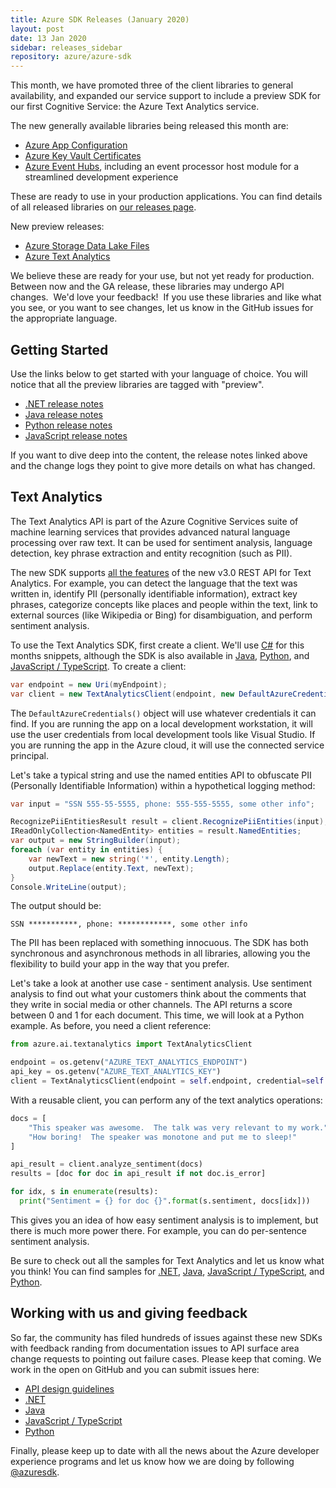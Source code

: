 ```yaml
---
title: Azure SDK Releases (January 2020)
layout: post
date: 13 Jan 2020
sidebar: releases_sidebar
repository: azure/azure-sdk
---
```


This month, we have promoted three of the client libraries to general availability, and expanded our service support to include a preview SDK for our first Cognitive Service: the Azure Text Analytics service.

The new generally available libraries being released this month are:

* [Azure App Configuration](https://docs.microsoft.com/azure/azure-app-configuration/)
* [Azure Key Vault Certificates](https://docs.microsoft.com/en-us/azure/key-vault/certificate-scenarios)
* [Azure Event Hubs](https://docs.microsoft.com/en-us/azure/event-hubs/), including an event processor host module for a streamlined development experience

These are ready to use in your production applications.  You can find details of all released libraries on [our releases page](https://azure.github.io/azure-sdk/releases/latest/).

New preview releases:

* [Azure Storage Data Lake Files](https://docs.microsoft.com/en-us/azure/storage/blobs/data-lake-storage-introduction?toc=%2fazure%2fstorage%2fblobs%2ftoc.json)
* [Azure Text Analytics](https://docs.microsoft.com/en-us/azure/cognitive-services/text-analytics/index)

We believe these are ready for your use, but not yet ready for production.  Between now and the GA release, these libraries may undergo API changes.  We'd love your feedback!  If you use these libraries and like what you see, or you want to see changes, let us know in the GitHub issues for the appropriate language. 

## Getting Started

Use the links below to get started with your language of choice.  You will notice that all the preview libraries are tagged with "preview".

* [.NET release notes]({{site.baseurl}}/releases/2020-01/dotnet.html)
* [Java release notes]({{site.baseurl}}/releases/2020-01/java.html)
* [Python release notes]({{site.baseurl}}/releases/2020-01/python.html)
* [JavaScript release notes]({{site.baseurl}}/releases/2020-01/js.html)

If you want to dive deep into the content, the release notes linked above and the change logs they point to give more details on what has changed.

## Text Analytics

The Text Analytics API is part of the Azure Cognitive Services suite of machine learning services that provides advanced natural language processing over raw text.  It can be used for sentiment analysis, language detection, key phrase extraction and entity recognition (such as PII).  

The new SDK supports [all the features](https://docs.microsoft.com/en-us/azure/cognitive-services/text-analytics/overview) of the new v3.0 REST API for Text Analytics.  For example, you can detect the language that the text was written in, identify PII (personally identifiable information), extract key phrases, categorize concepts like places and people within the text, link to external sources (like Wikipedia or Bing) for disambiguation, and perform sentiment analysis.

To use the Text Analytics SDK, first create a client.  We'll use [C#](https://github.com/Azure/azure-sdk-for-net/tree/master/sdk/textanalytics/Azure.AI.TextAnalytics) for this months snippets, although the SDK is also available in [Java](https://github.com/Azure/azure-sdk-for-java/tree/master/sdk/textanalytics/azure-ai-textanalytics), [Python](https://github.com/Azure/azure-sdk-for-python/tree/master/sdk/textanalytics/azure-ai-textanalytics), and [JavaScript / TypeScript](https://github.com/Azure/azure-sdk-for-js/tree/master/sdk/textanalytics/ai-text-analytics).  To create a client:

```csharp
var endpoint = new Uri(myEndpoint);
var client = new TextAnalyticsClient(endpoint, new DefaultAzureCredential());
```

The `DefaultAzureCredentials()` object will use whatever credentials it can find.  If you are running the app on a local development workstation, it will use the user credentials from local development tools like Visual Studio.  If you are running the app in the Azure cloud, it will use the connected service principal.

Let's take a typical string and use the named entities API to obfuscate PII (Personally Identifiable Information) within a hypothetical logging method:

```csharp
var input = "SSN 555-55-5555, phone: 555-555-5555, some other info";

RecognizePiiEntitiesResult result = client.RecognizePiiEntities(input);
IReadOnlyCollection<NamedEntity> entities = result.NamedEntities;
var output = new StringBuilder(input);
foreach (var entity in entities) {
    var newText = new string('*', entity.Length);
    output.Replace(entity.Text, newText);
}
Console.WriteLine(output);
```

The output should be:

```text
SSN ***********, phone: ************, some other info
```

The PII has been replaced with something innocuous.  The SDK has both synchronous and asynchronous methods in all libraries, allowing you the flexibility to build your app in the way that you prefer.

Let's take a look at another use case - sentiment analysis.  Use sentiment analysis to find out what your customers think about the comments that they write in social media or other channels.  The API returns a score between 0 and 1 for each document.  This time, we will look at a Python example. As before, you need a client reference:

```python
from azure.ai.textanalytics import TextAnalyticsClient

endpoint = os.getenv("AZURE_TEXT_ANALYTICS_ENDPOINT")
api_key = os.getenv("AZURE_TEXT_ANALYTICS_KEY")
client = TextAnalyticsClient(endpoint = self.endpoint, credential=self.api_key)
```

With a reusable client, you can perform any of the text analytics operations:

```python
docs = [
    "This speaker was awesome.  The talk was very relevant to my work.",
    "How boring!  The speaker was monotone and put me to sleep!"
]

api_result = client.analyze_sentiment(docs)
results = [doc for doc in api_result if not doc.is_error]

for idx, s in enumerate(results):
  print("Sentiment = {} for doc {}".format(s.sentiment, docs[idx]))
```

This gives you an idea of how easy sentiment analysis is to implement, but there is much more power there.  For example, you can do per-sentence sentiment analysis.  

Be sure to check out all the samples for Text Analytics and let us know what you think!  You can find samples for [.NET](https://github.com/Azure/azure-sdk-for-net/tree/master/sdk/textanalytics/Azure.AI.TextAnalytics), [Java](https://github.com/Azure/azure-sdk-for-java/blob/master/sdk/textanalytics/azure-ai-textanalytics/src/samples/README.md), [JavaScript / TypeScript](https://github.com/Azure/azure-sdk-for-js/tree/master/sdk/textanalytics/ai-text-analytics/samples), and [Python](https://github.com/Azure/azure-sdk-for-python/tree/master/sdk/textanalytics/azure-ai-textanalytics/samples).

## Working with us and giving feedback

So far, the community has filed hundreds of issues against these new SDKs with feedback randing from documentation issues to API surface area change requests to pointing out failure cases.  Please keep that coming.  We work in the open on GitHub and you can submit issues here:

* [API design guidelines](https://github.com/Azure/azure-sdk/)
* [.NET](https://github.com/Azure/azure-sdk-for-net)
* [Java](https://github.com/Azure/azure-sdk-for-java)
* [JavaScript / TypeScript](https://github.com/Azure/azure-sdk-for-js)
* [Python](https://github.com/Azure/azure-sdk-for-python)

Finally, please keep up to date with all the news about the Azure developer experience programs and let us know how we are doing by following [@azuresdk](https://twitter.com/AzureSDK).
